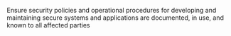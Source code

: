 Ensure security policies and operational procedures for developing and maintaining secure systems and applications are documented, in use, and known to all affected parties